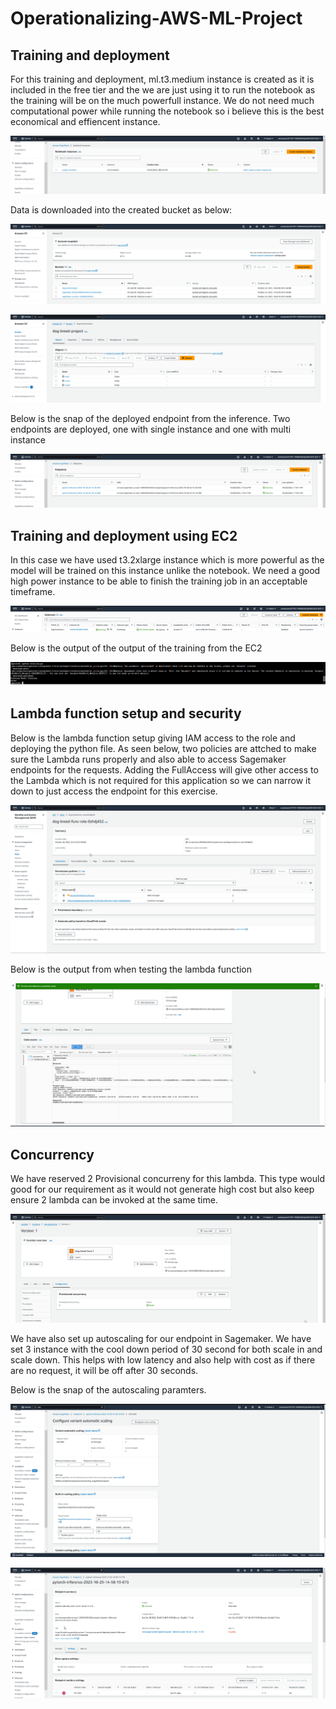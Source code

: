 # Operationalizing-AWS-ML-Project

## Training and deployment

For this training and deployment, ml.t3.medium instance is created as it is included in the free tier and the we are just using it to run the notebook as the training will be on the much powerfull instance. We do not need much computational power while running the notebook so i believe this is the best economical and effiencent instance.

![Notebook Instance](snaps/instance.png)

Data is downloaded into the created bucket as below:

![s3 Bucket](snaps/s3_bucket_main.png)

![s3 Bucket](snaps/s3_bucket.png)


Below is the snap of the deployed endpoint from the inference. Two endpoints are deployed, one with single instance and one with multi instance

![Deployed Endpoint](snaps/endpoint2.png)

## Training and deployment using EC2

In this case we have used t3.2xlarge instance which is more powerful as the model will be trained on this instance unlike the notebook. We need a good high power instance to be able to finish the training job in an acceptable timeframe. 

![EC2 Instance](snaps/ec2_ins.png)

 Below is the output of the output of the training from the EC2

![EC2 Training Output](snaps/ec2.png)

 ## Lambda function setup and security

 Below is the lambda function setup giving IAM access to the role and deploying the python file. As seen below, two policies are attched to make sure the Lambda runs properly and also able to access Sagemaker endpoints for the requests. Adding the FullAccess will give other access to the Lambda which is not required for this application so we can narrow it down to just access the endpoint for this exercise.

![IAM Security](snaps/iam_sec.png)

 Below is the output from when testing the lambda function

![Lambda Function Response](snaps/lambda_func.png)


 ## Concurrency

 We have reserved 2 Provisional concurreny for this lambda. This type would good for our requirement as it would not generate high cost but also keep ensure 2 lambda can be invoked at the same time.

![Concurrency](snaps/concurrency.png)

 We have also set up autoscaling for our endpoint in Sagemaker. We have set 3 instance with the cool down period of 30 second for both scale in and scale down. This helps with low latency and also help with cost as if there are no request, it will be off after 30 seconds. 

 Below is the snap of the autoscaling paramters.

 ![Autoscaling Params](snaps/auto_sclaing_param.png)

 ![Auto Scaling Deployed](snaps/autoscaling.png)
